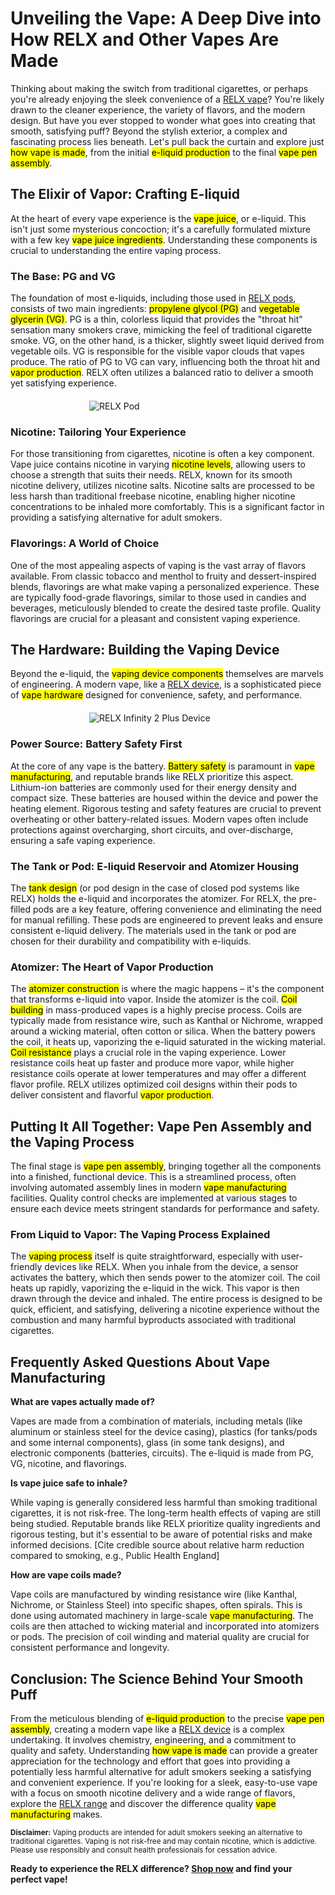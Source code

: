 <h1>Unveiling the Vape: A Deep Dive into How RELX and Other Vapes Are Made</h1>

<p>Thinking about making the switch from traditional cigarettes, or perhaps you're already enjoying the sleek convenience of a <a href="https://www.relxvape.co.uk/" title="RELX Home Page">RELX vape</a>? You're likely drawn to the cleaner experience, the variety of flavors, and the modern design. But have you ever stopped to wonder what goes into creating that smooth, satisfying puff? Beyond the stylish exterior, a complex and fascinating process lies beneath. Let's pull back the curtain and explore just <mark>how vape is made</mark>, from the initial <mark>e-liquid production</mark> to the final <mark>vape pen assembly</mark>.</p>

<h2>The Elixir of Vapor: Crafting E-liquid</h2>

<p>At the heart of every vape experience is the <mark>vape juice</mark>, or e-liquid. This isn't just some mysterious concoction; it's a carefully formulated mixture with a few key <mark>vape juice ingredients</mark>. Understanding these components is crucial to understanding the entire vaping process.</p>

<h3>The Base: PG and VG</h3>

<p>The foundation of most e-liquids, including those used in <a href="https://www.relxvape.co.uk/products/infinity-pod" title="RELX Pods">RELX pods</a>, consists of two main ingredients: <mark>propylene glycol (PG)</mark> and <mark>vegetable glycerin (VG)</mark>. PG is a thin, colorless liquid that provides the "throat hit" sensation many smokers crave, mimicking the feel of traditional cigarette smoke. VG, on the other hand, is a thicker, slightly sweet liquid derived from vegetable oils. VG is responsible for the visible vapor clouds that vapes produce. The ratio of PG to VG can vary, influencing both the throat hit and <mark>vapor production</mark>. RELX often utilizes a balanced ratio to deliver a smooth yet satisfying experience.</p>

<img src="https://www.relxvape.co.uk/cdn/shop/files/Main_8f90cad8-66f8-4cbb-b902-11b16b2c5694.png" alt="RELX Pod" style="max-width: 50%; height: auto; display: block; margin: 20px auto;">

<h3>Nicotine: Tailoring Your Experience</h3>

<p>For those transitioning from cigarettes, nicotine is often a key component. Vape juice contains nicotine in varying <mark>nicotine levels</mark>, allowing users to choose a strength that suits their needs. RELX, known for its smooth nicotine delivery, utilizes nicotine salts. Nicotine salts are processed to be less harsh than traditional freebase nicotine, enabling higher nicotine concentrations to be inhaled more comfortably. This is a significant factor in providing a satisfying alternative for adult smokers.</p>

<h3>Flavorings: A World of Choice</h3>

<p>One of the most appealing aspects of vaping is the vast array of flavors available. From classic tobacco and menthol to fruity and dessert-inspired blends, flavorings are what make vaping a personalized experience. These are typically food-grade flavorings, similar to those used in candies and beverages, meticulously blended to create the desired taste profile. Quality flavorings are crucial for a pleasant and consistent vaping experience.</p>

<h2>The Hardware: Building the Vaping Device</h2>

<p>Beyond the e-liquid, the <mark>vaping device components</mark> themselves are marvels of engineering. A modern vape, like a <a href="https://www.relxvape.co.uk/collections/device" title="RELX Devices">RELX device</a>, is a sophisticated piece of <mark>vape hardware</mark> designed for convenience, safety, and performance.</p>

<img src="https://cdn.shopify.com/s/files/1/0047/5529/2195/files/infinity2plusdevice.png" alt="RELX Infinity 2 Plus Device" style="max-width: 50%; height: auto; display: block; margin: 20px auto;">

<h3>Power Source: Battery Safety First</h3>

<p>At the core of any vape is the battery. <mark>Battery safety</mark> is paramount in <mark>vape manufacturing</mark>, and reputable brands like RELX prioritize this aspect. Lithium-ion batteries are commonly used for their energy density and compact size. These batteries are housed within the device and power the heating element. Rigorous testing and safety features are crucial to prevent overheating or other battery-related issues. Modern vapes often include protections against overcharging, short circuits, and over-discharge, ensuring a safe vaping experience.</p>

<h3>The Tank or Pod: E-liquid Reservoir and Atomizer Housing</h3>

<p>The <mark>tank design</mark> (or pod design in the case of closed pod systems like RELX) holds the e-liquid and incorporates the atomizer. For RELX, the pre-filled pods are a key feature, offering convenience and eliminating the need for manual refilling. These pods are engineered to prevent leaks and ensure consistent e-liquid delivery. The materials used in the tank or pod are chosen for their durability and compatibility with e-liquids.</p>

<h3>Atomizer: The Heart of Vapor Production</h3>

<p>The <mark>atomizer construction</mark> is where the magic happens – it's the component that transforms e-liquid into vapor. Inside the atomizer is the coil. <mark>Coil building</mark> in mass-produced vapes is a highly precise process. Coils are typically made from resistance wire, such as Kanthal or Nichrome, wrapped around a wicking material, often cotton or silica. When the battery powers the coil, it heats up, vaporizing the e-liquid saturated in the wicking material. <mark>Coil resistance</mark> plays a crucial role in the vaping experience. Lower resistance coils heat up faster and produce more vapor, while higher resistance coils operate at lower temperatures and may offer a different flavor profile. RELX utilizes optimized coil designs within their pods to deliver consistent and flavorful <mark>vapor production</mark>.</p>

<h2>Putting It All Together: Vape Pen Assembly and the Vaping Process</h2>

<p>The final stage is <mark>vape pen assembly</mark>, bringing together all the components into a finished, functional device. This is a streamlined process, often involving automated assembly lines in modern <mark>vape manufacturing</mark> facilities. Quality control checks are implemented at various stages to ensure each device meets stringent standards for performance and safety.</p>

<h3>From Liquid to Vapor: The Vaping Process Explained</h3>

<p>The <mark>vaping process</mark> itself is quite straightforward, especially with user-friendly devices like RELX. When you inhale from the device, a sensor activates the battery, which then sends power to the atomizer coil. The coil heats up rapidly, vaporizing the e-liquid in the wick. This vapor is then drawn through the device and inhaled. The entire process is designed to be quick, efficient, and satisfying, delivering a nicotine experience without the combustion and many harmful byproducts associated with traditional cigarettes.</p>

<h2>Frequently Asked Questions About Vape Manufacturing</h2>

<p><strong>What are vapes actually made of?</strong></p>
<p>Vapes are made from a combination of materials, including metals (like aluminum or stainless steel for the device casing), plastics (for tanks/pods and some internal components), glass (in some tank designs), and electronic components (batteries, circuits). The e-liquid is made from PG, VG, nicotine, and flavorings.</p>

<p><strong>Is vape juice safe to inhale?</strong></p>
<p>While vaping is generally considered less harmful than smoking traditional cigarettes, it is not risk-free. The long-term health effects of vaping are still being studied. Reputable brands like RELX prioritize quality ingredients and rigorous testing, but it's essential to be aware of potential risks and make informed decisions. [Cite credible source about relative harm reduction compared to smoking, e.g., Public Health England]</p>

<p><strong>How are vape coils made?</strong></p>
<p>Vape coils are manufactured by winding resistance wire (like Kanthal, Nichrome, or Stainless Steel) into specific shapes, often spirals. This is done using automated machinery in large-scale <mark>vape manufacturing</mark>. The coils are then attached to wicking material and incorporated into atomizers or pods. The precision of coil winding and material quality are crucial for consistent performance and longevity.</p>

<h2>Conclusion: The Science Behind Your Smooth Puff</h2>

<p>From the meticulous blending of <mark>e-liquid production</mark> to the precise <mark>vape pen assembly</mark>, creating a modern vape like a <a href="https://www.relxvape.co.uk/" title="RELX Home Page">RELX device</a> is a complex undertaking. It involves chemistry, engineering, and a commitment to quality and safety. Understanding <mark>how vape is made</mark> can provide a greater appreciation for the technology and effort that goes into providing a potentially less harmful alternative for adult smokers seeking a satisfying and convenient experience. If you're looking for a sleek, easy-to-use vape with a focus on smooth nicotine delivery and a wide range of flavors, explore the <a href="https://www.relxvape.co.uk/pages/collection" title="RELX Shop Page - Discounts & Promotions">RELX range</a> and discover the difference quality <mark>vape manufacturing</mark> makes.</p>

<p><small><strong>Disclaimer:</strong> Vaping products are intended for adult smokers seeking an alternative to traditional cigarettes. Vaping is not risk-free and may contain nicotine, which is addictive. Please use responsibly and consult health professionals for cessation advice.</small></p>

<p><b>Ready to experience the RELX difference? <a href="https://www.relxvape.co.uk/pages/collection" title="Shop Now">Shop now</a> and find your perfect vape!</b></p>